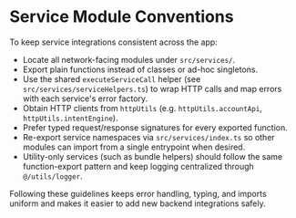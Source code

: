 # Service Module Conventions

To keep service integrations consistent across the app:

- Locate all network-facing modules under `src/services/`.
- Export plain functions instead of classes or ad-hoc singletons.
- Use the shared `executeServiceCall` helper (see `src/services/serviceHelpers.ts`) to wrap HTTP
  calls and map errors with each service's error factory.
- Obtain HTTP clients from `httpUtils` (e.g. `httpUtils.accountApi`, `httpUtils.intentEngine`).
- Prefer typed request/response signatures for every exported function.
- Re-export service namespaces via `src/services/index.ts` so other modules can import from a single
  entrypoint when desired.
- Utility-only services (such as bundle helpers) should follow the same function-export pattern and
  keep logging centralized through `@/utils/logger`.

Following these guidelines keeps error handling, typing, and imports uniform and makes it easier to
add new backend integrations safely.
